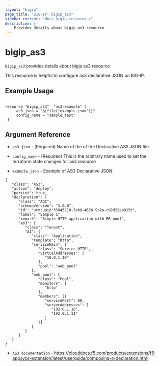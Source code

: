 ```yaml
---
layout: "bigip"
page_title: "BIG-IP: bigip_as3"
sidebar_current: "docs-bigip-resource-x"
description: |-
    Provides details about bigip as3 resource
---
```


# bigip_as3

`bigip_as3` provides details about bigip as3 resource

This resource is helpful to configure as3 declarative JSON on BIG-IP.
## Example Usage


```hcl

resource "bigip_as3"  "as3-example" {
     as3_json = "${file("example.json")}"
     config_name = "sample_test"
 }

```

## Argument Reference


* `as3_json` - (Required) Name of the of the Declarative AS3 JSON file

* `config_name` - (Required) This is the arbitrary name used to set the terraform state changes for as3 resource

* `example.json` - Example of AS3 Declarative JSON

```hcl
{
   "class": "AS3",
   "action": "deploy",
   "persist": true,
   "declaration": {
      "class": "ADC",
      "schemaVersion": "3.0.0",
      "id": "urn:uuid:33045210-3ab8-4636-9b2a-c98d22ab915d",
      "label": "Sample 1",
      "remark": "Simple HTTP application with RR pool",
      "as3": {
         "class": "Tenant",
         "A1": {
            "class": "Application",
            "template": "http",
            "serviceMain": {
               "class": "Service_HTTP",
               "virtualAddresses": [
                  "10.0.1.10"
               ],
               "pool": "web_pool"
            },
            "web_pool": {
               "class": "Pool",
               "monitors": [
                  "http"
               ],
               "members": [{
                  "servicePort": 80,
                  "serverAddresses": [
                     "192.0.1.10",
                     "192.0.1.11"
                  ]
               }]
            }
         }
      }
   }
}
```
* `AS3 documentation` - https://clouddocs.f5.com/products/extensions/f5-appsvcs-extension/latest/userguide/composing-a-declaration.html
